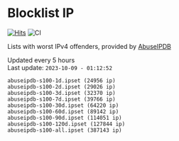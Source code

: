 # Blocklist IP

[![Hits](https://hits.seeyoufarm.com/api/count/incr/badge.svg?url=https%3A%2F%2Fgithub.com%2Fborestad%2Fblocklist-ip%2F&count_bg=%2379C83D&title_bg=%23555555&icon=&icon_color=%23E7E7E7&title=hits&edge_flat=false)](https://hits.seeyoufarm.com)  ![CI](https://img.shields.io/github/workflow/status/borestad/blocklist-ip/CI?style=flat-square)

Lists with worst IPv4 offenders, provided by [AbuseIPDB](https://www.abuseipdb.com/)

<!-- FOOTER-PLACEHOLDER -->
Updated every 5 hours<br>
Last update: `2023-10-09 - 01:12:52`
```
abuseipdb-s100-1d.ipset (24956 ip)
abuseipdb-s100-2d.ipset (29026 ip)
abuseipdb-s100-3d.ipset (32370 ip)
abuseipdb-s100-7d.ipset (39766 ip)
abuseipdb-s100-30d.ipset (64220 ip)
abuseipdb-s100-60d.ipset (89142 ip)
abuseipdb-s100-90d.ipset (114051 ip)
abuseipdb-s100-120d.ipset (127844 ip)
abuseipdb-s100-all.ipset (387143 ip)
```
